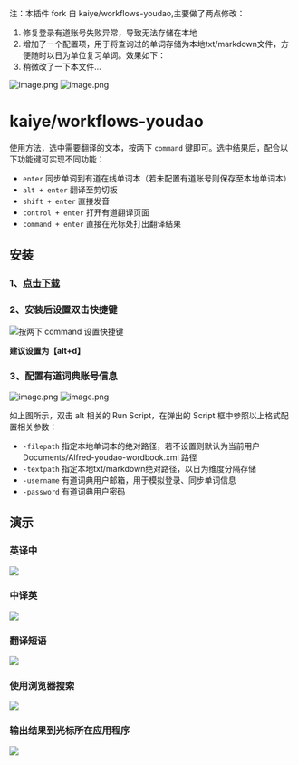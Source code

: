 注：本插件 fork 自 kaiye/workflows-youdao,主要做了两点修改：
1. 修复登录有道账号失败异常，导致无法存储在本地
2. 增加了一个配置项，用于将查询过的单词存储为本地txt/markdown文件，方便随时以日为单位复习单词。效果如下：
3. 稍微改了一下本文件...

![image.png](http://ata2-img.cn-hangzhou.img-pub.aliyun-inc.com/a176c6358f3456756ac5da93170d9b5b.png)
![image.png](http://ata2-img.cn-hangzhou.img-pub.aliyun-inc.com/931c240369662f4216874ee3d06aba7d.png)

# kaiye/workflows-youdao

使用方法，选中需要翻译的文本，按两下 `command` 键即可。选中结果后，配合以下功能键可实现不同功能：

* `enter` 同步单词到有道在线单词本（若未配置有道账号则保存至本地单词本）
* `alt + enter` 翻译至剪切板
* `shift + enter` 直接发音
* `control + enter` 打开有道翻译页面
* `command + enter` 直接在光标处打出翻译结果

## 安装

### 1、[点击下载](https://github.com/k42jc/workflows-youdao/raw/master/youdao.alfredworkflow)

### 2、安装后设置双击快捷键

![按两下 command 设置快捷键](https://cloud.githubusercontent.com/assets/344283/12189204/b0d21524-b5f6-11e5-9cc8-33c17561f9ee.gif)

**建议设置为【alt+d】**

### 3、配置有道词典账号信息
![image.png](http://ata2-img.cn-hangzhou.img-pub.aliyun-inc.com/7fe87188c4cca058d5b7425bd78119d9.png)
![image.png](http://ata2-img.cn-hangzhou.img-pub.aliyun-inc.com/3a0721c724ddec2c69baed82c66cc6bd.png)

如上图所示，双击 alt 相关的 Run Script，在弹出的 Script 框中参照以上格式配置相关参数：

* `-filepath` 指定本地单词本的绝对路径，若不设置则默认为当前用户 Documents/Alfred-youdao-wordbook.xml 路径
* `-textpath` 指定本地txt/markdown绝对路径，以日为维度分隔存储
* `-username` 有道词典用户邮箱，用于模拟登录、同步单词信息
* `-password` 有道词典用户密码



## 演示

### 英译中

![](http://ww2.sinaimg.cn/large/48910e01gw1erucr05z85g213p0kbqhn.gif)

### 中译英

![](http://ww2.sinaimg.cn/large/48910e01gw1erucrd5tnmg213p0kbk6q.gif)

### 翻译短语

![](http://ww2.sinaimg.cn/large/48910e01gw1erucrvb9a8g213p0kbqhn.gif)

### 使用浏览器搜索

![](http://ww4.sinaimg.cn/large/48910e01gw1erucsmvtkgg213l0kaqq2.gif)

### 输出结果到光标所在应用程序

![](http://ww3.sinaimg.cn/large/48910e01gw1eructbvt9rg213p0jh0wi.gif)


